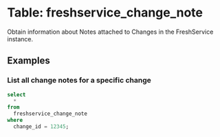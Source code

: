 # Table: freshservice_change_note

Obtain information about Notes attached to Changes in the FreshService instance.

## Examples

### List all change notes for a specific change

```sql
select 
  *
from
  freshservice_change_note
where
  change_id = 12345;
```
